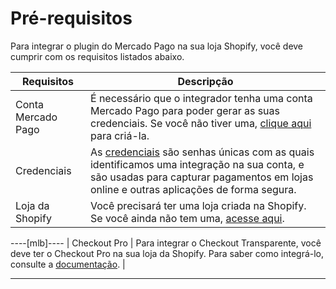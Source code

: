 # Pré-requisitos

Para integrar o plugin do Mercado Pago na sua loja Shopify, você deve cumprir com os requisitos listados abaixo.

| Requisitos | Descripção |
|---|---|
| Conta Mercado Pago | É necessário que o integrador tenha uma conta Mercado Pago para poder gerar as suas credenciais. Se você não tiver uma, [clique aqui](https://www.mercadopago[FAKER][URL][DOMAIN]/hub/registration/landing) para criá-la. |
| Credenciais	 | As [credenciais](/developers/pt/docs/shopify/additional-content/your-integrations/credentials) são senhas únicas com as quais identificamos uma integração na sua conta, e são usadas para capturar pagamentos em lojas online e outras aplicações de forma segura. |
| Loja da Shopify | Você precisará ter uma loja criada na Shopify. Se você ainda não tem uma, [acesse aqui](https://www.shopify.com). |
----[mlb]---- 
| Checkout Pro | Para integrar o Checkout Transparente, você deve ter o Checkout Pro na sua loja da Shopify. Para saber como integrá-lo, consulte a [documentação](/developers/pt/docs/shopify/integration-configuration/checkout-pro). | 

------------